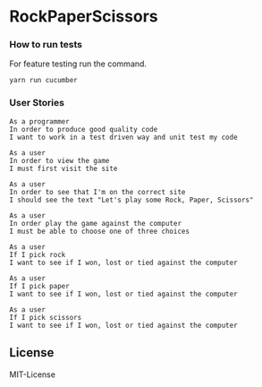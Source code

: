 # RockPaperScissors

### How to run tests
For feature testing run the command.
```
yarn run cucumber
```

### User Stories

```
As a programmer
In order to produce good quality code
I want to work in a test driven way and unit test my code
```
```
As a user
In order to view the game
I must first visit the site
```
```
As a user
In order to see that I'm on the correct site
I should see the text "Let's play some Rock, Paper, Scissors"
```
```
As a user
In order play the game against the computer
I must be able to choose one of three choices
```
```
As a user
If I pick rock
I want to see if I won, lost or tied against the computer
```
```
As a user
If I pick paper
I want to see if I won, lost or tied against the computer
```
```
As a user
If I pick scissors
I want to see if I won, lost or tied against the computer
```

## License

MIT-License